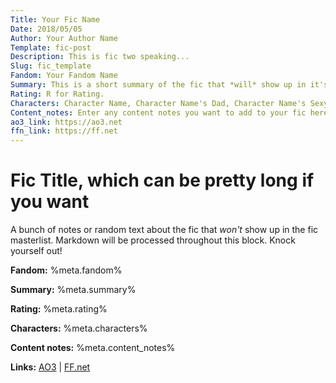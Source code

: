 ```yaml
---
Title: Your Fic Name
Date: 2018/05/05
Author: Your Author Name
Template: fic-post
Description: This is fic two speaking...
Slug: fic_template
Fandom: Your Fandom Name
Summary: This is a short summary of the fic that *will* show up in it's entry on the fic masterlist. Note that markdown will not be processed here.
Rating: R for Rating.
Characters: Character Name, Character Name's Dad, Character Name's Sexy Boyfriend
Content_notes: Enter any content notes you want to add to your fic here.
ao3_link: https://ao3.net
ffn_link: https://ff.net
---
```


# Fic Title, which can be pretty long if you want

A bunch of notes or random text about the fic that *won't* show up in the fic masterlist. Markdown will be processed throughout this block. Knock yourself out!

<span class="fic-meta">

**Fandom:** %meta.fandom%

**Summary:** %meta.summary%

**Rating:** %meta.rating%

**Characters:** %meta.characters%

**Content notes:** %meta.content_notes%

**Links:**
[AO3](%meta.ao3_link%) | [FF.net](%meta.ffn_link%)

</span>